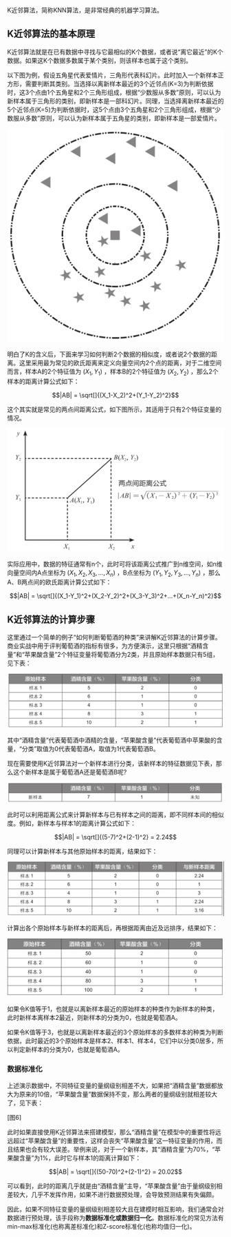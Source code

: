K近邻算法，简称KNN算法，是非常经典的机器学习算法。

## K近邻算法的基本原理

K近邻算法就是在已有数据中寻找与它最相似的K个数据，或者说“离它最近”的K个数据。如果这K个数据多数属于某个类别，则该样本也属于这个类别。

以下图为例，假设五角星代表爱情片，三角形代表科幻片。此时加入一个新样本正方形，需要判断其类别。当选择以离新样本最近的3个近邻点(K=3)为判断依据时，这3个点由1个五角星和2个三角形组成，根据“少数服从多数”原则，可以认为新样本属于三角形的类别，即新样本是一部科幻片。同理，当选择离新样本最近的5个近邻点(K=5)为判断依据时，这5个点由3个五角星和2个三角形组成，根据“少数服从多数”原则，可以认为新样本属于五角星的类别，即新样本是一部爱情片。

![K近邻算法-图1](../../images/ai/knn_algorithm_1.png)

明白了K的含义后，下面来学习如何判断2个数据的相似度，或者说2个数据的距离。这里采用最为常见的欧氏距离来定义向量空间内2个点的距离，对于二维空间而言，样本A的2个特征值为 $(X_1, Y_1)$ ，样本B的2个特征值为 $(X_2, Y_2)$ ，那么2个样本的距离计算公式如下：

$$|AB| = \sqrt[]{(X_1-X_2)^2+(Y_1-Y_2)^2}$$

这个其实就是常见的两点间距离公式，如下图所示，其适用于只有2个特征变量的情况。

![K近邻算法-图2](../../images/ai/knn_algorithm_2.png)

实际应用中，数据的特征通常有n个，此时可将该距离公式推广到n维空间，如n维向量空间内A点坐标为 $(X_1,X_2,X_3,...,X_n)$ ，B点坐标为 $(Y_1,Y_2,Y_3,...,Y_n)$ ，那么A、B两点间的欧氏距离计算公式如下：

$$|AB| = \sqrt[]{(X_1-Y_1)^2+(X_2-Y_2)^2+(X_3-Y_3)^2+...+(X_n-Y_n)^2}$$

## K近邻算法的计算步骤

这里通过一个简单的例子“如何判断葡萄酒的种类”来讲解K近邻算法的计算步骤。商业实战中用于评判葡萄酒的指标有很多，为方便演示，这里只根据“酒精含量”和“苹果酸含量”2个特征变量将葡萄酒分为2类，并且原始样本数据只有5组，见下表：

![K近邻算法-图3](../../images/ai/knn_algorithm_3.png)

其中“酒精含量”代表葡萄酒中酒精的含量，“苹果酸含量”代表葡萄酒中苹果酸的含量，“分类”取值为0代表葡萄酒A，取值为1代表葡萄酒B。

现在需要使用K近邻算法对一个新样本进行分类，该新样本的特征数据见下表，那么这个新样本是属于葡萄酒A还是葡萄酒B呢?

![K近邻算法-图4](../../images/ai/knn_algorithm_4.png)

此时可以利用距离公式来计算新样本与已有样本之间的距离，即不同样本间的相似度。例如，新样本与样本1的距离计算公式如下：

$$|AB| = \sqrt[]{(5-7)^2+(2-1)^2} = 2.24$$

同理可以计算新样本与其他原始样本的距离，结果如下：

![K近邻算法-图5](../../images/ai/knn_algorithm_5.png)

计算出各个原始样本与新样本的距离后，再根据距离由近及远排序，结果如下：

![K近邻算法-图6](../../images/ai/knn_algorithm_6.png)

如果令K值等于1，也就是以离新样本最近的原始样本的种类作为新样本的种类，此时新样本离样本2最近，则新样本的分类为0，也就是葡萄酒A。

如果令K值等于3，也就是以离新样本最近的3个原始样本的多数样本的种类为判断依据，此时最近的3个原始样本是样本2、样本1、样本4，它们中以分类0居多，所以判定新样本的分类为0，也就是葡萄酒A。

### 数据标准化

上述演示数据中，不同特征变量的量纲级别相差不大，如果把“酒精含量”数据都放大为原来的10倍，“苹果酸含量”数据保持不变，那么两者的量纲级别就相差较大了，见下表：

[图6]

此时如果直接使用K近邻算法来搭建模型，那么“酒精含量”在模型中的重要性将远远超过“苹果酸含量”的重要性，这样会丧失“苹果酸含量”这一特征变量的作用，而且结果也会有较大误差。举例来说，对于一个新样本，其“酒精含量”为70%，“苹果酸含量”为1%，此时它与样本1的距离计算如下：

$$|AB| = \sqrt[]{(50-70)^2+(2-1)^2} = 20.02$$

可以看到，此时的距离几乎就是由“酒精含量”主导，“苹果酸含量”由于量纲级别相差较大，几乎不发挥作用，如果不进行数据预处理，会导致预测结果有失偏颇。

因此，如果不同特征变量的量纲级别相差较大且在建模时相互影响，我们通常会对数据进行预处理，该手段称为**数据标准化或数据归一化**。数据标准化的常见方法有min-max标准化(也称离差标准化)和Z-score标准化(也称均值归一化)。





